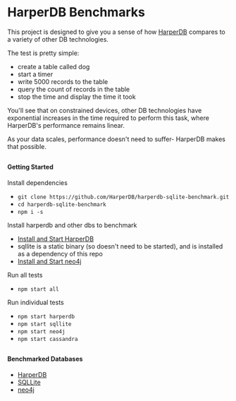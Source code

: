 # HarperDB Benchmarks

This project is designed to give you a sense of how [HarperDB](https://harperdb.io) compares to a variety of other DB technologies.

The test is pretty simple:

- create a table called dog
- start a timer
- write 5000 records to the table
- query the count of records in the table
- stop the time and display the time it took

You'll see that on constrained devices, other DB technologies have exponential increases in the time required to perform this task, where HarperDB's performance remains linear.

As your data scales, performance doesn't need to suffer- HarperDB makes that possible.

##

#### Getting Started

Install dependencies

- `git clone https://github.com/HarperDB/harperdb-sqlite-benchmark.git`
- `cd harperdb-sqlite-benchmark`
- `npm i -s`

Install harperdb and other dbs to benchmark

- [Install and Start HarperDB](https://harperdbhelp.zendesk.com/hc/en-us/articles/115010251927-HarperDB-Getting-Started-Example-Hello-World-)
- sqllite is a static binary (so doesn't need to be started), and is installed as a dependency of this repo
- [Install and Start neo4j](https://neo4j.com/download/)

Run all tests

- `npm start all`

Run individual tests

- `npm start harperdb`
- `npm start sqllite`
- `npm start neo4j`
- `npm start cassandra`

##

#### Benchmarked Databases

- [HarperDB](https://harperdb.io)
- [SQLLite](https://www.sqlite.org)
- [neo4j](https://neo4j.com)

